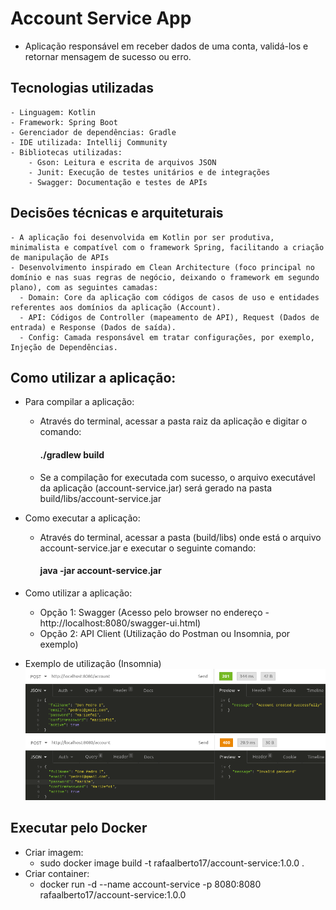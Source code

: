 # Account Service App
- Aplicação responsável em receber dados de uma conta, validá-los e retornar mensagem de sucesso ou erro.

## Tecnologias utilizadas
    - Linguagem: Kotlin
    - Framework: Spring Boot
    - Gerenciador de dependências: Gradle
    - IDE utilizada: Intellij Community
    - Bibliotecas utilizadas:
        - Gson: Leitura e escrita de arquivos JSON
        - Junit: Execução de testes unitários e de integrações
        - Swagger: Documentação e testes de APIs

## Decisões técnicas e arquiteturais
    - A aplicação foi desenvolvida em Kotlin por ser produtiva, minimalista e compatível com o framework Spring, facilitando a criação de manipulação de APIs
    - Desenvolvimento inspirado em Clean Architecture (foco principal no domínio e nas suas regras de negócio, deixando o framework em segundo plano), com as seguintes camadas:
      - Domain: Core da aplicação com códigos de casos de uso e entidades referentes aos domínios da aplicação (Account).
      - API: Códigos de Controller (mapeamento de API), Request (Dados de entrada) e Response (Dados de saída).
      - Config: Camada responsável em tratar configurações, por exemplo, Injeção de Dependências.

## Como utilizar a aplicação:
- Para compilar a aplicação:
    - Através do terminal, acessar a pasta raiz da aplicação e digitar o comando:
      #### ./gradlew build
    - Se a compilação for executada com sucesso, o arquivo executável da aplicação (account-service.jar) será gerado na pasta build/libs/account-service.jar

- Como executar a aplicação:
  - Através do terminal, acessar a pasta (build/libs) onde está o arquivo account-service.jar e executar o seguinte comando:
    #### java -jar account-service.jar

- Como utilizar a aplicação:
  - Opção 1: Swagger (Acesso pelo browser no endereço - http://localhost:8080/swagger-ui.html)
  - Opção 2: API Client (Utilização do Postman ou Insomnia, por exemplo)


- Exemplo de utilização (Insomnia)
![img_2.png](img_2.png)
![img_3.png](img_3.png)

## Executar pelo Docker
- Criar imagem:
  - sudo docker image build -t rafaalberto17/account-service:1.0.0 .
- Criar container:
  - docker run -d --name account-service -p 8080:8080  rafaalberto17/account-service:1.0.0
